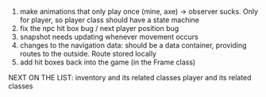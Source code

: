 1) make animations that only play once (mine, axe) -> observer sucks. Only for player, so player class should have a state machine
2) fix the npc hit box bug / next player position bug
3) snapshot needs updating whenever movement occurs
4) changes to the navigation data: should be a data container, providing routes to the outside. Route stored locally
5) add hit boxes back into the game (in the Frame class)


NEXT ON THE LIST:
inventory and its related classes
player and its related classes

